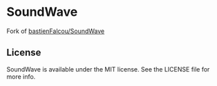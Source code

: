 # SoundWave

Fork of [bastienFalcou/SoundWave](https://github.com/bastienFalcou/SoundWave)

## License

SoundWave is available under the MIT license. See the LICENSE file for more info.
